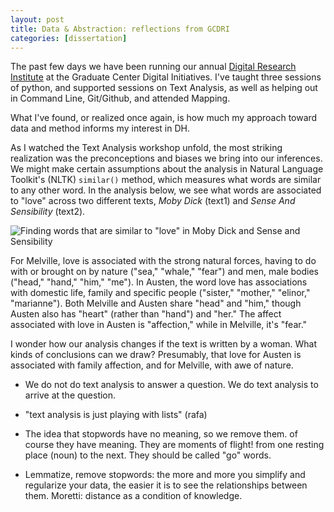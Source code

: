 ```yaml
---
layout: post
title: Data & Abstraction: reflections from GCDRI
categories: [dissertation]
--- 
```


The past few days we have been running our annual [Digital Research
Institute](https://gcdri.commons.gc.cuny.edu/) at the Graduate Center
Digital Initiatives. I've taught three sessions of python, and
supported sessions on Text Analysis, as well as helping out in Command
Line, Git/Github, and attended Mapping.

What I've found, or realized once again, is how much my approach
toward data and method informs my interest in DH. 

As I watched the Text Analysis workshop unfold, the most striking
realization was the preconceptions and biases we bring into our
inferences. We might make certain assumptions about the analysis in
Natural Language Toolkit's (NLTK) `similar()` method, which measures
what words are similar to any other word. In the analysis below, we
see what words are associated to "love" across two different texts,
*Moby Dick* (text1) and *Sense And Sensibility* (text2).

![Finding words that are similar to "love" in *Moby Dick* and *Sense
and Sensibility*](../images/love-similar.jpg)

For Melville, love is associated with the strong natural forces,
having to do with or brought on by nature ("sea," "whale," "fear") and
men, male bodies ("head," "hand," "him," "me"). In Austen, the word
love has associations with domestic life, family and specific people
("sister," "mother," "elinor," "marianne"). Both Melville and Austen
share "head" and "him," though Austen also has "heart" (rather than
"hand") and "her." The affect associated with love in Austen is
"affection," while in Melville, it's "fear."

I wonder how our analysis changes if the text is written by a
woman. What kinds of conclusions can we draw? Presumably, that love
for Austen is associated with family affection, and for Melville, with
awe of nature. 

- We do not do text analysis to answer a question. We do text analysis
to arrive at the question. 

- "text analysis is just playing with lists" (rafa)

- The idea that stopwords have no meaning, so we remove them. of
  course they have meaning. They are moments of flight! from one
  resting place (noun) to the next. They should be called "go" words. 

- Lemmatize, remove stopwords: the more and more you simplify and
  regularize your data, the easier it is to see the relationships
  between them. Moretti: distance as a condition of knowledge. 


